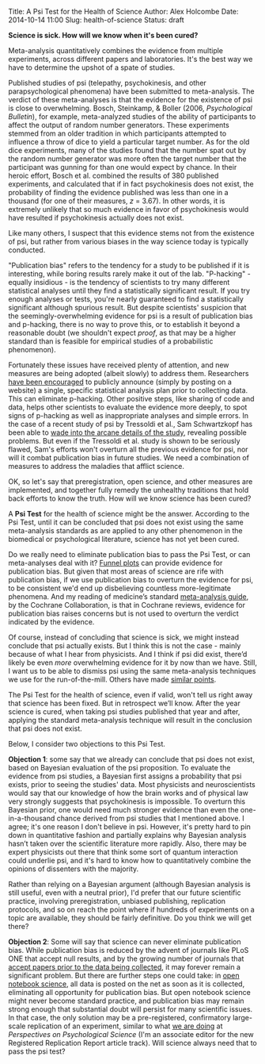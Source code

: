 Title: A Psi Test for the Health of Science
Author: Alex Holcombe
Date: 2014-10-14 11:00
Slug: health-of-science
Status: draft

**Science is sick. How will we know when it's been cured?**

Meta-analysis quantitatively combines the evidence from multiple experiments, across different papers and laboratories. It's the best way we have to determine the upshot of a spate of studies.

Published studies of psi (telepathy, psychokinesis, and other parapsychological phenomena) have been submitted to meta-analysis. The verdict of these meta-analyses is that the evidence for the existence of psi is close to overwhelming. Bosch, Steinkamp, & Boller (2006, *Psychological Bulletin*), for example, meta-analyzed studies of the ability of participants to affect the output of random number generators. These experiments stemmed from an older tradition in which participants attempted to influence a throw of dice to yield a particular target number. As for the old dice experiments, many of the studies found that the number spat out by the random number generator was more often the target number that the participant was gunning for than one would expect by chance. In their heroic effort, Bosch et al. combined the results of 380 published experiments, and calculated that if in fact psychokinesis does not exist, the probability of finding the evidence published was less than one in a thousand (for one of their measures, *z* = 3.67). In other words, it is extremely unlikely that so much evidence in favor of psychokinesis would have resulted if psychokinesis actually does not exist.

Like many others, I suspect that this evidence stems not from the existence of psi, but rather from various biases in the way science today is typically conducted. 

"Publication bias" refers to the tendency for a study to be published if it is interesting, while boring results rarely make it out of the lab. "P-hacking" - equally insidious - is the tendency of scientists to try many different statistical analyses until they find a statistically significant result. If you try enough analyses or tests, you're nearly guaranteed to find a statistically significant although spurious result. But despite scientists' suspicion that the seemingly-overwhelming evidence for psi is a result of publication bias and p-hacking, there is no way to prove this, or to establish it beyond a reasonable doubt (we shouldn't expect *proof*, as that may be a higher standard than is feasible for empirical studies of a probabilistic phenomenon).

Fortunately these issues have received plenty of attention, and new measures are being adopted (albeit slowly) to address them. Researchers [have been encouraged](http://www.psychologicalscience.org/index.php/publications/journals/psychological_science/badges) to publicly announce (simply by posting on a website) a single, specific statistical analysis plan prior to collecting data. This can eliminate p-hacking. Other positive steps, like sharing of code and data, helps other scientists to evaluate the evidence more deeply, to spot signs of p-hacking as well as inappropriate analyses and simple errors. In the case of a recent study of psi by Tressoldi et al., Sam Schwartzkopf has been able to [wade into the arcane details of the study](http://neuro.plos.org/2014/10/01/nothing-spooky-about-decoding-telepathy-a-lesson-in-the-value-of-open-science/), revealing possible problems. But even if the Tressoldi et al. study is shown to be seriously flawed, Sam's efforts won't overturn all the previous evidence for psi, nor will it combat publication bias in future studies. We need a combination of measures to address the maladies that afflict science.

OK, so let's say that preregistration, open science, and other measures are implemented, and together fully remedy the unhealthy traditions that hold back efforts to know the truth. How will we know science has been cured? 

A **Psi Test** for the health of science might be the answer. According to the Psi Test, until it can be concluded that psi does not exist using the same meta-analysis standards as are applied to any other phenomenon in the biomedical or psychological literature, science has not yet been cured. 

Do we really need to eliminate publication bias to pass the Psi Test, or can meta-analyses deal with it? [Funnel plots](http://en.wikipedia.org/wiki/Funnel_plot) can provide evidence for publication bias. But given that most areas of science are rife with publication bias, if we use publication bias to overturn the evidence for psi, to be consistent we'd end up disbelieving countless more-legitimate phenomena. And my reading of medicine’s standard [meta-analysis guide](http://handbook.cochrane.org/), by the Cochrane Collaboration, is that in Cochrane reviews, evidence for publication bias raises concerns but is not used to overturn the verdict indicated by the evidence.

Of course, instead of concluding that science is sick, we might instead conclude that psi actually exists. But I think this is not the case - mainly because of what I hear from physicists. And I think if psi did exist, there’d likely be even *more* overwhelming evidence for it by now than we have. Still, I want us to be able to dismiss psi using the same meta-analysis techniques we use for the run-of-the-mill. Others have made [similar points](http://osc.centerforopenscience.org/2014/06/25/a-skeptics-review/).

The Psi Test for the health of science, even if valid, won't tell us right away that science has been fixed. But in retrospect we’ll know. After the year science is cured, when taking psi studies published that year and after, applying the standard meta-analysis technique will result in the conclusion that psi does not exist.

Below, I consider two objections to this Psi Test.

**Objection 1**: some say that we already can conclude that psi does not exist, based on Bayesian evaluation of the psi proposition. To evaluate the evidence from psi studies, a Bayesian first assigns a probability that psi exists, prior to seeing the studies' data. Most physicists and neuroscientists would say that our knowledge of how the brain works and of physical law very strongly suggests that psychokinesis is impossible. To overturn this Bayesian prior, one would need much stronger evidence than even the one-in-a-thousand chance derived from psi studies that I mentioned above. I agree; it's one reason I don't believe in psi. However, it's pretty hard to pin down in quantitative fashion and partially explains why Bayesian analysis hasn’t taken over the scientific literature more rapidly. Also, there may be expert physicists out there that think some sort of quantum interaction could underlie psi, and it's hard to know how to quantitatively combine the opinions of dissenters with the majority.  

Rather than relying on a Bayesian argument (although Bayesian analysis is still useful, even with a neutral prior), I'd prefer that our future scientific practice, involving preregistration, unbiased publishing, replication protocols, and so on reach the point where if hundreds of experiments on a topic are available, they should be fairly definitive. Do you think we will get there?

**Objection 2**: Some will say that science can never eliminate publication bias. While publication bias is reduced by the advent of journals like PLoS ONE that accept null results, and by the growing number of journals that [accept papers prior to the data being collected](https://osf.io/8mpji/wiki/home/), it may forever remain a significant problem. But there are further steps one could take: in [open notebook science](http://en.wikipedia.org/wiki/Open_notebook_science), all data is posted on the net as soon as it is collected, eliminating all opportunity for publication bias. But open notebook science might never become standard practice, and publication bias may remain strong enough that substantial doubt will persist for many scientific issues. In that case, the only solution may be a pre-registered, confirmatory large-scale replication of an experiment, similar to what [we are doing](http://www.psychologicalscience.org/index.php/replication) at *Perspectives on Psychological Science* (I'm an associate editor for the new Registered Replication Report article track). Will science always need that to pass the psi test?

